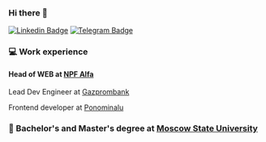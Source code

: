 ### Hi there 👋

[![Linkedin Badge](https://img.shields.io/badge/-Stanislavec-0072b1?style=flat&logo=Linkedin&logoColor=white)](https://linkedin.com/in/stanislavec/ "Connect on LinkedIn")
[![Telegram Badge](https://img.shields.io/badge/-@stanislavec-0088CC?style=flat&logo=Telegram&logoColor=white)](https://t.me/stanislavec "Contact on Telegram")

### 💻 Work experience
#### Head of WEB at [NPF Alfa](https://alfanpf.ru/)

Lead Dev Engineer at [Gazprombank](https://www.gazprombank.ru/)

Frontend developer at [Ponominalu](https://ponominalu.ru/)

### 📙 Bachelor's and Master's degree at [Moscow State University](https://www.msu.ru/)
